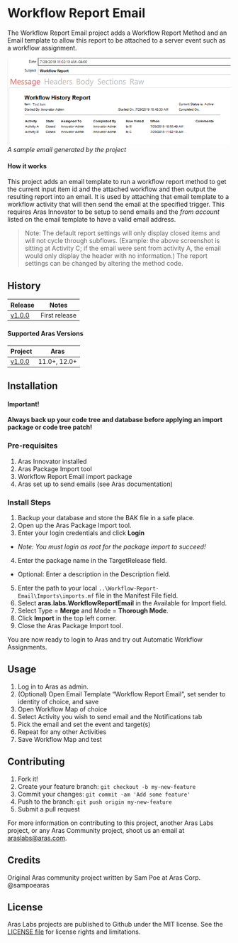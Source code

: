 # Workflow Report Email

The Workflow Report Email project adds a Workflow Report Method and an Email template to allow this report to be attached to a server event such as a workflow assignment.

![Workflow Signoff Report email screenshot](./Screenshots/wfr_sample.png)
_A sample email generated by the project_

#### How it works
This project adds an email template to run a workflow report method to get the current input item id and the attached workflow and then output the resulting report into an email. It is used by attaching that email template to a workflow activity that will then send the email at the specified trigger. This requires Aras Innovator to be setup to send emails and the *from account* listed on the email template to have a valid email address. 

>Note: The default report settings will only display closed items and will not cycle through subflows. (Example: the above screenshot is sitting at Activity C; if the email were sent from activity A, the email would only display the header with no information.) The report settings can be changed by altering the method code.

## History

Release | Notes
--------|--------
[v1.0.0](https://github.com/ArasLabs/Workflow-Email-Report/releases/tag/v1.0.0) | First release 

#### Supported Aras Versions

Project | Aras
--------|------
[v1.0.0](https://github.com/ArasLabs/Workflow-Email-Report/releases/tag/v1.0.0) | 11.0+, 12.0+ 

## Installation

#### Important!
**Always back up your code tree and database before applying an import package or code tree patch!**

### Pre-requisites

1. Aras Innovator installed
2. Aras Package Import tool
3. Workflow Report Email import package
4. Aras set up to send emails (see Aras documentation)

### Install Steps

1. Backup your database and store the BAK file in a safe place.
2. Open up the Aras Package Import tool.
3. Enter your login credentials and click **Login**
  * _Note: You must login as root for the package import to succeed!_
4. Enter the package name in the TargetRelease field.
  * Optional: Enter a description in the Description field.
5. Enter the path to your local `..\Workflow-Report-Email\Imports\imports.mf` file in the Manifest File field.
6. Select **aras.labs.WorkflowReportEmail** in the Available for Import field.
7. Select Type = **Merge** and Mode = **Thorough Mode**.
8. Click **Import** in the top left corner.
9. Close the Aras Package Import tool.

You are now ready to login to Aras and try out Automatic Workflow Assignments.

## Usage

1. Log in to Aras as admin.
2. (Optional) Open Email Template “Workflow Report Email”, set sender to identity of choice, and save
3. Open Workflow Map of choice
4. Select Activity you wish to send email and the Notifications tab
5. Pick the email and set the event and target(s)
6. Repeat for any other Activities
7. Save Workflow Map and test  

## Contributing

1. Fork it!
2. Create your feature branch: `git checkout -b my-new-feature`
3. Commit your changes: `git commit -am 'Add some feature'`
4. Push to the branch: `git push origin my-new-feature`
5. Submit a pull request

For more information on contributing to this project, another Aras Labs project, or any Aras Community project, shoot us an email at araslabs@aras.com.

## Credits

Original Aras community project written by Sam Poe at Aras Corp. @sampoearas

## License

Aras Labs projects are published to Github under the MIT license. See the [LICENSE file](./LICENSE.md) for license rights and limitations.
